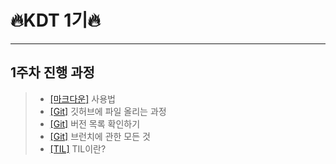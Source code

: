 # 🔥KDT 1기🔥

---

## **1주차** 진행 과정

> - [[마크다운]](./markdown.md) 사용법
> - [[Git]](./git-start.md) 깃허브에 파일 올리는 과정
> - [[Git]](./git-log.md) 버전 목록 확인하기
> - [[Git]](./git-branch.md) 브런치에 관한 모든 것
> - [[TIL]](./TIL.md) TIL이란?
